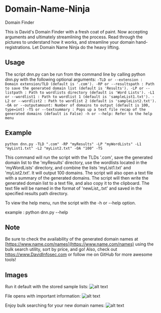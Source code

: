 # Domain-Name-Ninja
Domain Finder

This is David's Domain Finder with a fresh coat of paint. Now accepting arguments and ultimately streamlining the process. Read through the pictures to understand how it works, and streamline your domain hand-registrations. Let Domain Name Ninja do the heavy lifting.

## Usage

The script dnn.py can be run from the command line by calling python dnn.py with the following optional arguments:
`-TLD or --extension : Domain extension/TLD (default is '.com').
-RP or --resultspath : Path to save the generated domain list (default is 'Results').
-LP or --listpath : Path to wordlists directory (default is 'Word Lists').
-L1 or --wordlist1 : Path to wordlist 1 (default is 'sampleList1.txt').
-L2 or --wordlist2 : Path to wordlist 2 (default is 'sampleList2.txt').
-OA or --outputamount: Number of domains to output (default is 100, type=int)
-TS or --textsummary : Pops up a text file recap of the generated domains (default is False)
-h or --help: Refer to the help menu`

## Example

``python dnn.py -TLD ".com" -RP "myResults" -LP "myWordLists" -L1 "myList1.txt" -L2 "myList2.txt" -OA "100" -TS``

This command will run the script with the TLDs '.com', save the generated domain list to the 'myResults' directory, use the wordlists located in the 'myWordLists' directory, and combine the lists 'myList1.txt' and 'myList2.txt'. It will output 100 domains. The script will also open a text file with a summary of the generated domains.
The script will then write the generated domain list to a text file, and also copy it to the clipboard. The text file will be named in the format of 'newList_<current date and time>.txt' and saved in the specified results path directory.

To view the help menu, run the script with the -h or --help option.

example : python dnn.py --help


## Note

Be sure to check the availability of the generated domain names at [https://www.name.com/names](https://www.name.com/names) using the bulk search utility, sort by price, and go! Also, check out https://www.DavidInfosec.com or follow me on GitHub for more awesome tools!


## Images
Run it default with the stored sample lists:
![alt text](https://i.imgur.com/SdRwTla.png)

File opens with important information:
![alt text](https://i.imgur.com/UIaBp83.png)

Enjoy bulk searching for your new domain names:
![alt text](https://i.imgur.com/cWZLqj7.png)
